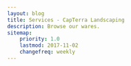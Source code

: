 ```yaml
---
layout: blog
title: Services - CapTerra Landscaping
description: Browse our wares.
sitemap:
    priority: 1.0
    lastmod: 2017-11-02
    changefreq: weekly
---
```

